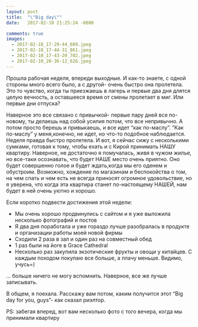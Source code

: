 ```yaml
---
layout: post
title:  "\"Big day\""
date:   2017-02-10 21:25:24 -0800

comments: true
images:
  - 2017-02-10_17-29-44_609.jpeg
  - 2017-02-10_17-44-31_861.jpeg
  - 2017-02-10_17-43-20_702.jpeg
  - 2017-02-10_20-36-12_626.jpeg
---
```


Прошла рабочая неделя, впереди выходные. И как-то знаете, с одной стороны много всего было, а с другой- очень быстро она пролетела. Это то чувство, когда ты приезжаешь в лагерь и первые два дня длятся целую вечность, а оставшееся время от смены пролетает в миг. Или первые дни отпуска? 
<!--separate-->
Наверное это все связано с привычкой- первые пару дней все по-новому, ты делаешь над собой усилия потом, что все непривычно. А потом просто берешь и привыкаешь, и все идет “как по-маслу”. 
“Как по-маслу” у меня,конечно, не идет, но что-то подобное наблюдается. Неделя правда быстро пролетела.
И вот, я сейчас сижу с несколькими сумками, готовая к тому, чтобы ехать и с Кирой принимать НАШУ квартиру. Наверное, не достаточно я помучалась, живя в чужом жилье, но все-таки осознавать, что будет НАШЕ место очень приятно. Оно будет совершенно голое и будет ждать,когда мы его оденем и обустроим. Возможно, хождение по магазинам и беспокойства о том, на чем спать и чем есть не всегда приносят огромное удовольствие, но я уверена, что когда эта квартира станет по-настоящему НАШЕЙ, нам будет в ней очень уютно и хорошо. 

Если коротко подвести достижения  этой недели:
* Мы очень хорошо продвинулись с сайтом и я уже выложила несколько фотографий и постов
* Я два дня поработала и уже гораздо лучше разобралась в продукте и организации работы моей новой фирмы
* Сходили 2 раза в зал и один раз на совместный обед
* 1 раз были на йоге в Grace Cathedral
* Несколько раз закупила экзотические фрукты и овощи у китайцев. С каждым походом покупаю все больше, а плачу меньше. Видимо, учусь=)

… больше ничего не могу вспомнить. Наверное, все же лучше записывать.

В общем, я поехала. Расскажу вам потом, каким получится этот “Big day for you, guys”- как сказал риэлтор.

PS: забегая вперед, вот вам несколько фото с того вечера, когда мы принимали квартиру



